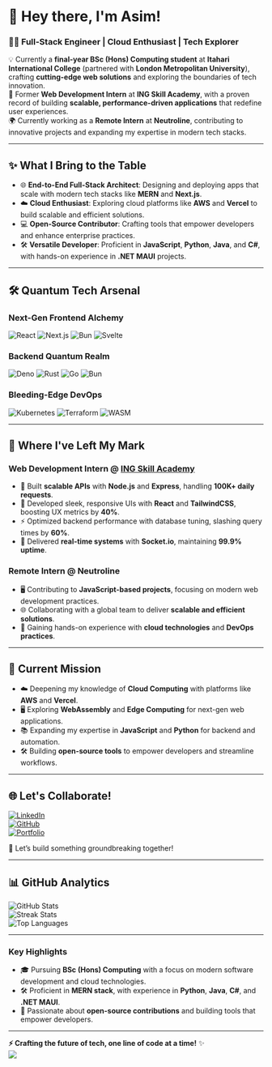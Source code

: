 # 🚀 **Hey there, I'm Asim!**  
### 👨‍💻 **Full-Stack Engineer | Cloud Enthusiast | Tech Explorer**  

💡 Currently a **final-year BSc (Hons) Computing student** at **Itahari International College** (partnered with **London Metropolitan University**), crafting **cutting-edge web solutions** and exploring the boundaries of tech innovation.  
🌟 Former **Web Development Intern** at **ING Skill Academy**, with a proven record of building **scalable, performance-driven applications** that redefine user experiences.  
🌍 Currently working as a **Remote Intern** at **Neutroline**, contributing to innovative projects and expanding my expertise in modern tech stacks.  

---

## ✨ **What I Bring to the Table**  
- 🌐 **End-to-End Full-Stack Architect**: Designing and deploying apps that scale with modern tech stacks like **MERN** and **Next.js**.  
- ☁️ **Cloud Enthusiast**: Exploring cloud platforms like **AWS** and **Vercel** to build scalable and efficient solutions.  
- 💻 **Open-Source Contributor**: Crafting tools that empower developers and enhance enterprise practices.  
- 🛠️ **Versatile Developer**: Proficient in **JavaScript**, **Python**, **Java**, and **C#**, with hands-on experience in **.NET MAUI** projects.  

---

## 🛠️ **Quantum Tech Arsenal** 

### **Next-Gen Frontend Alchemy**
![React](https://img.shields.io/badge/React-Reactor-%2361DAFB.svg?logo=react&logoColor=black)
![Next.js](https://img.shields.io/badge/Next.js-Dark%20Matter-black?logo=next.js&logoColor=white)
![Bun](https://img.shields.io/badge/Bun-%23000000.svg?logo=bun&logoColor=white)
![Svelte](https://img.shields.io/badge/Svelte-Pulse-%23FF3E00.svg?logo=svelte&logoColor=white)

### **Backend Quantum Realm**
![Deno](https://img.shields.io/badge/Deno-Runtime%20Revolution-%23000000.svg?logo=deno&logoColor=white)
![Rust](https://img.shields.io/badge/Rust-Systems%20Sorcery-%23000000.svg?logo=rust&logoColor=white)
![Go](https://img.shields.io/badge/Go-Concurrency%20King-%2300ADD8.svg?logo=go&logoColor=white)
![Bun](https://img.shields.io/badge/Bun-JavaScript%20Accelerator-%23000000.svg?logo=bun&logoColor=white)

### **Bleeding-Edge DevOps**
![Kubernetes](https://img.shields.io/badge/Kubernetes-Orchestration%20Maestro-%23326CE5.svg?logo=kubernetes&logoColor=white)
![Terraform](https://img.shields.io/badge/Terraform-Infrastructure%20Code-%23623CE4.svg?logo=terraform&logoColor=white)
![WASM](https://img.shields.io/badge/WebAssembly-Performance%20Portal-%23654FF0.svg?logo=webassembly&logoColor=white)

---

## 💼 **Where I've Left My Mark**  

### **Web Development Intern @ [ING Skill Academy](#)**  
- 🚀 Built **scalable APIs** with **Node.js** and **Express**, handling **100K+ daily requests**.  
- 🎨 Developed sleek, responsive UIs with **React** and **TailwindCSS**, boosting UX metrics by **40%**.  
- ⚡ Optimized backend performance with database tuning, slashing query times by **60%**.  
- 🔗 Delivered **real-time systems** with **Socket.io**, maintaining **99.9% uptime**.  

### **Remote Intern @ Neutroline**  
- 🖥️ Contributing to **JavaScript-based projects**, focusing on modern web development practices.  
- 🌐 Collaborating with a global team to deliver **scalable and efficient solutions**.  
- 🔧 Gaining hands-on experience with **cloud technologies** and **DevOps practices**.  

---

## 🎯 **Current Mission**  
- ☁️ Deepening my knowledge of **Cloud Computing** with platforms like **AWS** and **Vercel**.  
- 🖥️ Exploring **WebAssembly** and **Edge Computing** for next-gen web applications.  
- 📚 Expanding my expertise in **JavaScript** and **Python** for backend and automation.  
- 🛠️ Building **open-source tools** to empower developers and streamline workflows.  

---

## 🌐 **Let's Collaborate!**  
[![LinkedIn](https://img.shields.io/badge/LinkedIn-%230077B5.svg?style=for-the-badge&logo=linkedin&logoColor=white)](https://linkedin.com/in/AsimKhadka)  
[![GitHub](https://img.shields.io/badge/GitHub-%23121011.svg?style=for-the-badge&logo=github&logoColor=white)](https://github.com/Asim1O1)  
[![Portfolio](https://img.shields.io/badge/Portfolio-black?style=for-the-badge&logo=firefox&logoColor=%23FF7139)](https://asimkhadka.dev)  

💬 Let’s build something groundbreaking together!  

---

## 📊 **GitHub Analytics**  
![GitHub Stats](https://github-readme-stats.vercel.app/api?username=Asim1O1&theme=tokyonight&hide_border=true&include_all_commits=true&count_private=true)  
![Streak Stats](https://github-readme-streak-stats.herokuapp.com/?user=Asim1O1&theme=tokyonight&hide_border=true)  
![Top Languages](https://github-readme-stats.vercel.app/api/top-langs/?username=Asim1O1&theme=tokyonight&hide_border=true&layout=compact)  

---

### **Key Highlights**  
- 🎓 Pursuing **BSc (Hons) Computing** with a focus on modern software development and cloud technologies.  
- 🛠️ Proficient in **MERN stack**, with experience in **Python**, **Java**, **C#**, and **.NET MAUI**.  
- 🌟 Passionate about **open-source contributions** and building tools that empower developers.  

---

**⚡ Crafting the future of tech, one line of code at a time!** ✨  
![](https://komarev.com/ghpvc/?username=Asim1O1&color=blueviolet&style=flat-square)  
